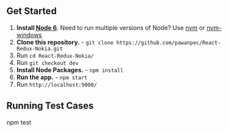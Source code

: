 

## Get Started
1. **Install [Node 6](https://nodejs.org)**. Need to run multiple versions of Node? Use [nvm](https://github.com/creationix/nvm) or [nvm-windows](https://github.com/coreybutler/nvm-windows)
2. **Clone this repository.** - `git clone https://github.com/pawanpec/React-Redux-Nokia.git`
3. Run `cd React-Redux-Nokia/`
3. Run `git checkout dev`
4. **Install Node Packages.** - `npm install`
5. **Run the app.** - `npm start`
6. Run `http://localhost:9000/`

## Running Test Cases
npm test
